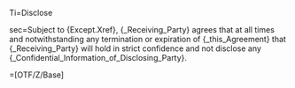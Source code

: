 Ti=Disclose

sec=Subject to {Except.Xref}, {_Receiving_Party} agrees that at all times and notwithstanding any termination or expiration of {_this_Agreement} that {_Receiving_Party} will hold in strict confidence and not disclose any {_Confidential_Information_of_Disclosing_Party}.

=[OTF/Z/Base]
